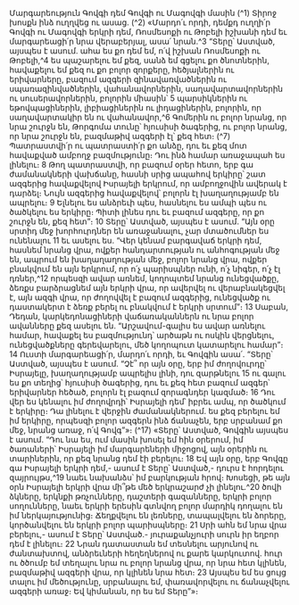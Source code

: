
Մարգարեություն Գովգի դեմ
Գովգի ու Մագովգի մասին
(^1) Տիրոջ խոսքն ինձ ուղղվեց ու ասաց. (^2) «Մարդո՛ւ որդի, դեմքդ ուղղի՛ր Գովգի ու Մագովգի երկրի դեմ, Ռոսմեսոքի
ու Թոբելի իշխանի դեմ եւ մարգարեացի՛ր նրա վերաբերյալ, ասա՛ նրան.^3 “Տերը՝ Աստված, այսպես է ասում. ահա ես քո
դեմ եմ, ո՛վ իշխան Ռոսմեսոքի ու Թոբելի,^4 ես պաշարելու եմ քեզ, սանձ եմ գցելու քո ծնոտներին, հավաքելու եմ քեզ ու
քո բոլոր զորքերը, հեծյալներին ու երիվարները, բազում ազգերի զինավառվածներին ու սպառազինվածներին,
վահանավորներին, սաղավարտավորներին ու սուսերավորներին, բոլորին միասին՝ 5 պարսիկներին ու եթովպացիներին,
լիբիացիներին ու լիդացիներին, բոլորին, որ սաղավարտակիր են ու վահանավոր,^6 Գոմերին ու բոլոր նրանց, որ նրա
շուրջն են, Թորգոմա տունը՝ հյուսիսի ծագերից, ու բոլոր նրանց, որ նրա շուրջն են, բազմաթիվ ազգերի էլ՝ քեզ հետ։
(^7) Պատրաստվի՛ր ու պատրաստի՛ր քո անձը, դու եւ քեզ մոտ հավաքված ամբողջ բազմությունը։ Դու ինձ համար
առաջապահ ես լինելու։ 8 Թող պատրաստվի, որ բազում օրեր հետո, երբ գա ժամանակների վախճանը, հասնի սրից
ապահով երկիրը՝ շատ ազգերից հավաքվելով Իսրայելի երկրում, որ ամբողջովին ավերակ է դարձել։ Նույն ազգերից
հավաքվելով՝ բոլորն էլ խաղաղությամբ են ապրելու։ 9 Ելնելու ես անձրեւի պես, հասնելու ես ամպի պես ու ծածկելու ես
երկիրը։ Պիտի լինես դու եւ բազում ազգերը, որ քո շուրջն են, քեզ հետ”։ 10 Տերը՝ Աստված, այսպես է ասում. “Այն օրը
սրտիդ մեջ խորհուրդներ են առաջանալու, չար մտածումներ ես ունենալու 11 եւ ասելու ես. “Վեր կենամ բարգավաճ երկրի
դեմ, հասնեմ նրանց վրա, ովքեր հանդարտության ու անհոգության մեջ են, ապրում են խաղաղաղության մեջ, բոլոր
նրանց վրա, ովքեր բնակվում են այն երկրում, որ ո՛չ պարիսպներ ունի, ո՛չ նիգեր, ո՛չ էլ դռներ,^12 որպեսզի ավար առնեմ,
կողոպտեմ նրանց ունեցվածքը, ձեռքս բարձրացնեմ այն երկրի վրա, որ ավերվել ու վերաբնակեցվել է, այն ազգի վրա,
որ ժողովվել է բազում ազգերից, ունեցվածք ու դաստակերտ է ձեռք բերել ու բնակվում է երկրի սրտում”։ 13 Սաբան,
Դեդան, կարկեդոնացիների վաճառականներն ու նրա բոլոր ավանները քեզ ասելու են. “Արշավում-գալիս ես ավար
առնելու համար, հավաքել ես բազմությունդ՝ արծաթն ու ոսկին վերցնելու, ունեցվածքները գերեվարելու, մեծ կողոպուտ
կատարելու համար”։ 14 Ուստի մարգարեացի՛ր, մարդո՛ւ որդի, եւ Գովգին ասա՛. “Տերը՝ Աստված, այսպես է ասում. “Չէ՞
որ այն օրը, երբ իմ ժողովուրդը՝ Իսրայելը, խաղաղությամբ ապրելիս լինի, դու զարթնելու 15 ու գալու ես քո տեղից՝
հյուսիսի ծագերից, դու եւ քեզ հետ բազում ազգեր՝ երիվարներ հեծած, բոլորն էլ բազում զորագնդեր կազմած։ 16 Դու վեր
ես կենալու իմ ժողովրդի՝ Իսրայելի դեմ՝ իբրեւ ամպ, որ ծածկում է երկիրը։ Դա լինելու է վերջին ժամանակներում. ես քեզ
բերելու եմ իմ երկիրը, որպեսզի բոլոր ազգերն ինձ ճանաչեն, երբ սրբանամ քո մեջ, նրանց առաջ, ո՛վ Գովգ”»։
(^17) «Տերը՝ Աստված, Գովգին այսպես է ասում. “Դու նա ես, ում մասին խոսել եմ հին օրերում, իմ ծառաների՝ Իսրայելի
իմ մարգարեների միջոցով, այն օրերին ու տարիներին, որ քեզ նրանց դեմ էի բերելու։ 18 Եվ այն օրը, երբ Գովգը գա
Իսրայելի երկրի դեմ,- ասում է Տերը՝ Աստված,- դուրս է հորդելու զայրույթս,^19 նաեւ նախանձս՝ իմ բարկության հրով։
Խոսեցի, թե այն օրն Իսրայելի երկրի վրա մի՞թե մեծ երկրաշարժ չի լինելու.^20 ծովի ձկները, երկնքի թռչունները, դաշտերի
գազանները, երկրի բոլոր սողունները, նաեւ երկրի երեսին գտնվող բոլոր մարդիկ դողալու են իմ ներկայությունից։
Ճեղքվելու են լեռները, տապալվելու են ձորերը, կործանվելու են երկրի բոլոր պարիսպները։ 21 Սրի ահն եմ նրա վրա
բերելու,- ասում է Տերը՝ Աստված.- յուրաքանչյուրի սուրն իր եղբոր դեմ է լինելու։ 22 Նրան դատաստան եմ տեսնելու
արյունով ու ժանտախտով, անձրեւների հեղեղներով ու քարե կարկուտով. հուր ու ծծումբ եմ տեղալու նրա ու բոլոր
նրանց վրա, որ նրա հետ կլինեն, բազմաթիվ ազգերի վրա, որ կլինեն նրա հետ։ 23 Այսպես եմ ես ցույց տալու իմ
մեծությունը, սրբանալու եմ, փառավորվելու ու ճանաչվելու ազգերի առաջ։ Եվ կիմանան, որ ես եմ Տերը”»։
